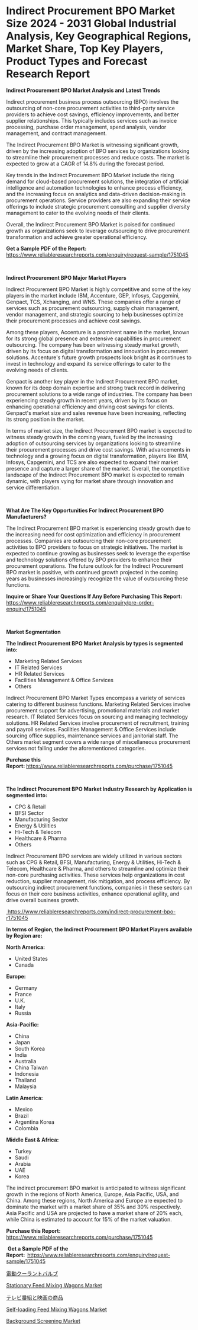 <p><h1>Indirect Procurement BPO Market Size 2024 - 2031 Global Industrial Analysis, Key Geographical Regions, Market Share, Top Key Players, Product Types and Forecast Research Report</h1></p><p><strong>Indirect Procurement BPO Market Analysis and Latest Trends</strong></p>
<p><p>Indirect procurement business process outsourcing (BPO) involves the outsourcing of non-core procurement activities to third-party service providers to achieve cost savings, efficiency improvements, and better supplier relationships. This typically includes services such as invoice processing, purchase order management, spend analysis, vendor management, and contract management.</p><p>The Indirect Procurement BPO Market is witnessing significant growth, driven by the increasing adoption of BPO services by organizations looking to streamline their procurement processes and reduce costs. The market is expected to grow at a CAGR of 14.8% during the forecast period.</p><p>Key trends in the Indirect Procurement BPO Market include the rising demand for cloud-based procurement solutions, the integration of artificial intelligence and automation technologies to enhance process efficiency, and the increasing focus on analytics and data-driven decision-making in procurement operations. Service providers are also expanding their service offerings to include strategic procurement consulting and supplier diversity management to cater to the evolving needs of their clients.</p><p>Overall, the Indirect Procurement BPO Market is poised for continued growth as organizations seek to leverage outsourcing to drive procurement transformation and achieve greater operational efficiency.</p></p>
<p><strong>Get a Sample PDF of the Report:&nbsp;</strong> <a href="https://www.reliableresearchreports.com/enquiry/request-sample/1751045">https://www.reliableresearchreports.com/enquiry/request-sample/1751045</a></p>
<p>&nbsp;</p>
<p><strong>Indirect Procurement BPO Major Market Players</strong></p>
<p><p>Indirect Procurement BPO Market is highly competitive and some of the key players in the market include IBM, Accenture, GEP, Infosys, Capgemini, Genpact, TCS, Xchanging, and WNS. These companies offer a range of services such as procurement outsourcing, supply chain management, vendor management, and strategic sourcing to help businesses optimize their procurement processes and achieve cost savings.</p><p>Among these players, Accenture is a prominent name in the market, known for its strong global presence and extensive capabilities in procurement outsourcing. The company has been witnessing steady market growth, driven by its focus on digital transformation and innovation in procurement solutions. Accenture's future growth prospects look bright as it continues to invest in technology and expand its service offerings to cater to the evolving needs of clients.</p><p>Genpact is another key player in the Indirect Procurement BPO market, known for its deep domain expertise and strong track record in delivering procurement solutions to a wide range of industries. The company has been experiencing steady growth in recent years, driven by its focus on enhancing operational efficiency and driving cost savings for clients. Genpact's market size and sales revenue have been increasing, reflecting its strong position in the market.</p><p>In terms of market size, the Indirect Procurement BPO market is expected to witness steady growth in the coming years, fueled by the increasing adoption of outsourcing services by organizations looking to streamline their procurement processes and drive cost savings. With advancements in technology and a growing focus on digital transformation, players like IBM, Infosys, Capgemini, and TCS are also expected to expand their market presence and capture a larger share of the market. Overall, the competitive landscape of the Indirect Procurement BPO market is expected to remain dynamic, with players vying for market share through innovation and service differentiation.</p></p>
<p>&nbsp;</p>
<p><strong>What Are The Key Opportunities For Indirect Procurement BPO Manufacturers?</strong></p>
<p><p>The Indirect Procurement BPO market is experiencing steady growth due to the increasing need for cost optimization and efficiency in procurement processes. Companies are outsourcing their non-core procurement activities to BPO providers to focus on strategic initiatives. The market is expected to continue growing as businesses seek to leverage the expertise and technology solutions offered by BPO providers to enhance their procurement operations. The future outlook for the Indirect Procurement BPO market is positive, with continued growth projected in the coming years as businesses increasingly recognize the value of outsourcing these functions.</p></p>
<p><strong>Inquire or Share Your Questions If Any Before Purchasing This Report:</strong> <a href="https://www.reliableresearchreports.com/enquiry/pre-order-enquiry/1751045">https://www.reliableresearchreports.com/enquiry/pre-order-enquiry/1751045</a></p>
<p>&nbsp;</p>
<p><strong>Market Segmentation</strong></p>
<p><strong>The Indirect Procurement BPO Market Analysis by types is segmented into:</strong></p>
<p><ul><li>Marketing Related Services</li><li>IT Related Services</li><li>HR Related Services</li><li>Facilities Management & Office Services</li><li>Others</li></ul></p>
<p><p>Indirect Procurement BPO Market Types encompass a variety of services catering to different business functions. Marketing Related Services involve procurement support for advertising, promotional materials and market research. IT Related Services focus on sourcing and managing technology solutions. HR Related Services involve procurement of recruitment, training and payroll services. Facilities Management & Office Services include sourcing office supplies, maintenance services and janitorial staff. The Others market segment covers a wide range of miscellaneous procurement services not falling under the aforementioned categories.</p></p>
<p><strong>Purchase this Report:&nbsp;</strong><a href="https://www.reliableresearchreports.com/purchase/1751045">https://www.reliableresearchreports.com/purchase/1751045</a></p>
<p>&nbsp;</p>
<p><strong>The Indirect Procurement BPO Market Industry Research by Application is segmented into:</strong></p>
<p><ul><li>CPG & Retail</li><li>BFSI Sector</li><li>Manufacturing Sector</li><li>Energy & Utilities</li><li>Hi-Tech & Telecom</li><li>Healthcare & Pharma</li><li>Others</li></ul></p>
<p><p>Indirect Procurement BPO services are widely utilized in various sectors such as CPG & Retail, BFSI, Manufacturing, Energy & Utilities, Hi-Tech & Telecom, Healthcare & Pharma, and others to streamline and optimize their non-core purchasing activities. These services help organizations in cost reduction, supplier management, risk mitigation, and process efficiency. By outsourcing indirect procurement functions, companies in these sectors can focus on their core business activities, enhance operational agility, and drive overall business growth.</p></p>
<p><a href="https://www.reliableresearchreports.com/indirect-procurement-bpo-r1751045">&nbsp;https://www.reliableresearchreports.com/indirect-procurement-bpo-r1751045</a></p>
<p><strong>In terms of Region, the Indirect Procurement BPO Market Players available by Region are:</strong></p>
<p>
    <p> <strong> North America: </strong>
        <ul>
            <li>United States</li>
            <li>Canada</li>
        </ul>
        </p> 
    <p> <strong> Europe: </strong>
        <ul>
            <li>Germany</li>
            <li>France</li>
            <li>U.K.</li>
            <li>Italy</li>
            <li>Russia</li>
        </ul>
        </p> 
    <p> <strong> Asia-Pacific: </strong>
        <ul>
            <li>China</li>
            <li>Japan</li>
            <li>South Korea</li>
            <li>India</li>
            <li>Australia</li>
            <li>China Taiwan</li>
            <li>Indonesia</li>
            <li>Thailand</li>
            <li>Malaysia</li>
        </ul>
        </p> 
    <p> <strong> Latin America: </strong>
        <ul>
            <li>Mexico</li>
            <li>Brazil</li>
            <li>Argentina Korea</li>
            <li>Colombia</li>
        </ul>
        </p> 
    <p> <strong> Middle East & Africa: </strong>
        <ul>
            <li>Turkey</li>
            <li>Saudi</li>
            <li>Arabia</li>
            <li>UAE</li>
            <li>Korea</li>
        </ul>
    </p>
    </p>
<p><p>The indirect procurement BPO market is anticipated to witness significant growth in the regions of North America, Europe, Asia Pacific, USA, and China. Among these regions, North America and Europe are expected to dominate the market with a market share of 35% and 30% respectively. Asia Pacific and USA are projected to have a market share of 20% each, while China is estimated to account for 15% of the market valuation.</p></p>
<p><strong>Purchase this Report: </strong><a href="https://www.reliableresearchreports.com/purchase/1751045">https://www.reliableresearchreports.com/purchase/1751045</a></p>
<p>&nbsp;<strong>Get a Sample PDF of the Report:&nbsp;&nbsp;</strong><a href="https://www.reliableresearchreports.com/enquiry/request-sample/1751045">https://www.reliableresearchreports.com/enquiry/request-sample/1751045</a></p>
<p><strong></strong></p>
<p><p><a href="https://medium.com/@karinaokon69/%E6%AC%A1%E3%81%AE%E6%96%87%E3%82%92%E6%97%A5%E6%9C%AC%E8%AA%9E%E3%81%AB%E7%BF%BB%E8%A8%B3%E3%81%97%E3%81%BE%E3%81%99-%E9%9B%BB%E5%8B%95%E5%86%B7%E5%8D%B4%E5%BC%81%E5%B8%82%E5%A0%B4%E5%B1%95%E6%9C%9B-%E6%A5%AD%E7%95%8C%E3%81%AE%E6%A6%82%E8%A6%81%E3%81%A8%E4%BA%88%E6%B8%AC-2024%E5%B9%B4%E3%81%8B%E3%82%892031%E5%B9%B4-88cf42bc69bc">電動クーラントバルブ</a></p><p><a href="https://www.linkedin.com/pulse/stationary-feed-mixing-wagons-market-size-growth-outlook-vmzfc">Stationary Feed Mixing Wagons Market</a></p><p><a href="https://medium.com/@sebastianhodges1/%E3%83%86%E3%83%AC%E3%83%93%E3%81%A8%E6%98%A0%E7%94%BB%E3%81%AE%E3%82%B0%E3%83%83%E3%82%BA%E5%B8%82%E5%A0%B4%E3%81%AE%E3%82%B7%E3%82%A7%E3%82%A2%E3%81%AE%E5%A4%89%E9%81%B7%E3%81%A8%E5%B8%82%E5%A0%B4%E6%88%90%E9%95%B7%E3%81%AE%E3%83%88%E3%83%AC%E3%83%B3%E3%83%892024%E5%B9%B4%E3%81%8B%E3%82%892031%E5%B9%B4%E3%81%BE%E3%81%A7-89d5c136a7c5?postPublishedType=initial">テレビ番組と映画の商品</a></p><p><a href="https://www.linkedin.com/pulse/self-loading-feed-mixing-wagons-market-size-share-amp-trends-9hayf">Self-loading Feed Mixing Wagons Market</a></p><p><a href="https://github.com/edytherolanlouisejk1miz0wig/Market-Research-Report-List-2/blob/main/background-screening-market.md">Background Screening Market</a></p></p>